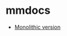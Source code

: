 # mmdocs


+ [Monolithic version](https://jeffschering.github.io/mmdocs/monolith/guides/administrator.html)





